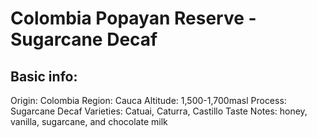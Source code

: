# Colombia Popayan Reserve - Sugarcane Decaf

## Basic info:

Origin: Colombia
Region: Cauca
Altitude: 1,500-1,700masl
Process: Sugarcane Decaf
Varieties: Catuai, Caturra, Castillo
Taste Notes: honey, vanilla, sugarcane, and chocolate milk
